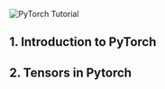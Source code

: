 ![PyTorch Tutorial](https://i.ytimg.com/vi/6X29GZEdcuo/maxresdefault.jpg)

## 1. Introduction to PyTorch
## 2. Tensors in Pytorch
